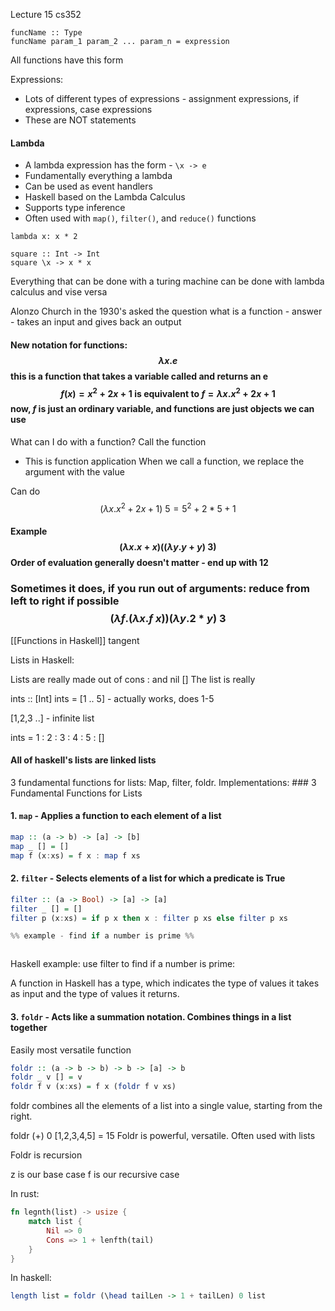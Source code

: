 Lecture 15 cs352
```
funcName :: Type
funcName param_1 param_2 ... param_n = expression
```
All functions have this form

Expressions: 
- Lots of different types of expressions - assignment expressions, if expressions, case expressions
- These are NOT statements

#### Lambda
- A lambda expression has the form - `\x -> e`
- Fundamentally everything a lambda
- Can be used as event handlers
- Haskell based on the Lambda Calculus
- Supports type inference 
- Often used with `map()`, `filter()`, and `reduce()` functions

``` 
lambda x: x * 2
```

```
square :: Int -> Int
square \x -> x * x
```


Everything that can be done with a turing machine can be done with lambda calculus and vise versa

Alonzo Church in the 1930's asked the question what is a function - answer - takes an input and gives back an output

#### New notation for functions: $$\lambda x.e$$ this is a function that takes a variable called and returns an e $$f(x)=x^2+2x+1 \text{  is equivalent to } f = \lambda x. x^2+2x+1$$ now, $f$ is just an ordinary variable, and functions are just objects we can use

What can I do with a function? Call the function
- This is function application
When we call a function, we replace the argument with the value

Can do $$(\lambda x. x^2 +2x+1) ~5=5^2+2*5+1$$
#### Example $$(\lambda x. x+x)((\lambda y. y+y)~3)$$ Order of evaluation generally doesn't matter - end up with 12

### Sometimes it does, if you run out of arguments: reduce from left to right if possible $$(\lambda f.(\lambda x. f~x))(\lambda y. 2*y)~3$$

[[Functions in Haskell]] tangent

Lists in Haskell:

Lists are really made out of cons : and nil \[]
The list is really

ints :: \[Int]
ints = \[1 .. 5] - actually works, does 1-5


\[1,2,3 ..] - infinite list

ints = 1 : 2 : 3 : 4 : 5 : \[]

#### All of haskell's lists are linked lists

3 fundamental functions for lists: Map, filter, foldr. Implementations: ### 3 Fundamental Functions for Lists

#### 1. `map` - Applies a function to each element of a list

```haskell
map :: (a -> b) -> [a] -> [b]
map _ [] = []
map f (x:xs) = f x : map f xs
```

#### 2. `filter` - Selects elements of a list for which a predicate is True

```haskell
filter :: (a -> Bool) -> [a] -> [a]
filter _ [] = []
filter p (x:xs) = if p x then x : filter p xs else filter p xs

%% example - find if a number is prime %%



```
Haskell example: use filter to find if a number is prime: 


A function in Haskell has a type, which indicates the type of values it takes as input and the type of values it returns.

#### 3. `foldr` - Acts like a summation notation. Combines things in a list together
Easily most versatile function
```haskell
foldr :: (a -> b -> b) -> b -> [a] -> b
foldr _ v [] = v
foldr f v (x:xs) = f x (foldr f v xs)
```
foldr combines all the elements of a list into a single value, starting from the right.

foldr (+) 0 \[1,2,3,4,5] = 15
Foldr is powerful, versatile. Often used with lists

Foldr is recursion

z is our base case
f is our recursive case

In rust:
```rust
fn legnth(list) -> usize {
	match list {
		Nil => 0
		Cons => 1 + lenfth(tail)
	}
}
```
In haskell:
```haskell
length list = foldr (\head tailLen -> 1 + tailLen) 0 list
```

